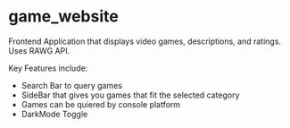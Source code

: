 # game_website

Frontend Application that displays video games, descriptions, and ratings. Uses RAWG API.


Key Features include:

 - Search Bar to query games
 - SideBar that gives you games that fit the selected category
 - Games can be quiered by console platform
 - DarkMode Toggle
